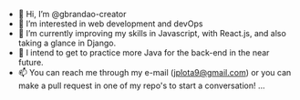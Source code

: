 - 👋 Hi, I’m @gbrandao-creator
- 👀 I’m interested in web development and devOps
- 🌱 I’m currently improving my skills in Javascript, with React.js, and also taking a glance in Django. 
- 👾 I intend to get to practice more Java for the back-end in the near future.
- 📫 You can reach me through my e-mail (jplota9@gmail.com) or you can make a pull request in one of my repo's to start a conversation! ...

